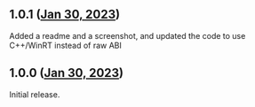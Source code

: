 ## 1.0.1 ([Jan 30, 2023](https://github.com/ramensoftware/windhawk-mods/blob/9c90bc8651210dc10d170ebeffe93b1d80e88860/mods/mspaint-dark.wh.cpp))

Added a readme and a screenshot, and updated the code to use C++/WinRT instead of raw ABI

## 1.0.0 ([Jan 30, 2023](https://github.com/ramensoftware/windhawk-mods/blob/03d4fd23a890577f1c366c8e4ab9816164d4ab2c/mods/mspaint-dark.wh.cpp))

Initial release.
